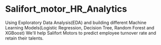# Salifort_motor_HR_Analytics
Using Exploratory Data Analysis(EDA) and building different Machine Learning Models(Logistic Regression, Decision Tree, Random Forest and XGBoost) We'll help Salifort Motors to predict employee turnover rate and retain their talents.
